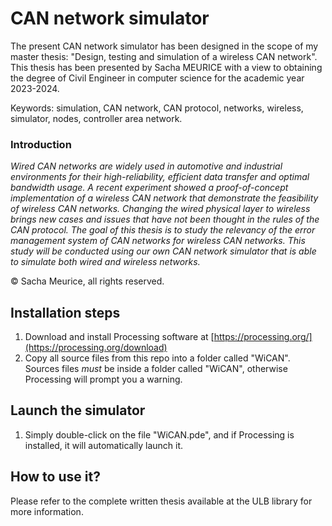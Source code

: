 # CAN network simulator
The present CAN network simulator has been designed in the scope of my master thesis: "Design, testing and simulation of a wireless CAN network".  This thesis has been presented by Sacha MEURICE with a view to obtaining the degree of Civil Engineer in computer science for the academic year 2023-2024.

Keywords: simulation, CAN network, CAN protocol, networks, wireless, simulator, nodes, controller area network.

### Introduction

*Wired CAN networks are widely used in automotive and industrial environments for their high-reliability, efficient data transfer and optimal bandwidth usage. A recent experiment showed a proof-of-concept implementation of a wireless CAN network that demonstrate the feasibility of wireless CAN networks. Changing the wired physical layer to wireless brings new cases and issues that have not been thought in the rules of the CAN protocol. The goal of this thesis is to study the relevancy of the error management system of CAN networks for wireless CAN networks. This study will be conducted using our own CAN network simulator that is able to simulate both wired and wireless networks.*

© Sacha Meurice, all rights reserved.

## Installation steps

1. Download and install Processing software at [https://processing.org/](https://processing.org/download)
2. Copy all source files from this repo into a folder called "WiCAN".
   Sources files *must* be inside a folder called "WiCAN", otherwise Processing will prompt you a warning.

## Launch the simulator

1. Simply double-click on the file "WiCAN.pde", and if Processing is installed, it will automatically launch it.

## How to use it?

Please refer to the complete written thesis available at the ULB library for more information.
